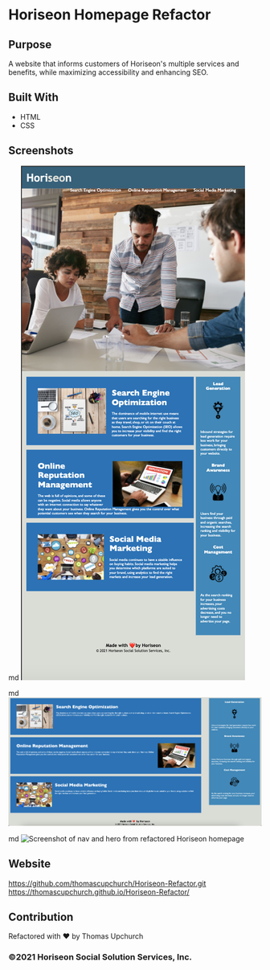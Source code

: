 # Horiseon Homepage Refactor

## Purpose
A website that informs customers of Horiseon's multiple services and benefits, while maximizing accessibility and enhancing SEO.

## Built With 
* HTML
* CSS

## Screenshots
md
![Full view of refactored Horiseon homepage](/Develop/assets/images/Horiseon-Full-View.png)

md
![Screenshot of main content of refactored Horiseon homepage](/Develop/assets/images/Horiseon-Main.png)

md
![Screenshot of nav and hero from refactored Horiseon homepage](/Develop/assets/images/Horiseon-Nav-and-Hero.png)


## Website
https://github.com/thomascupchurch/Horiseon-Refactor.git
https://thomascupchurch.github.io/Horiseon-Refactor/

## Contribution
Refactored with ❤️ by Thomas Upchurch

### ©2021 Horiseon Social Solution Services, Inc.
